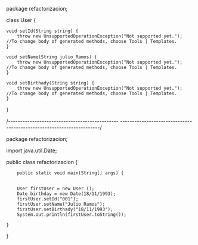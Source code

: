 package refactorizacion;

class User {

    void setId(String string) {
        throw new UnsupportedOperationException("Not supported yet."); //To change body of generated methods, choose Tools | Templates.
    }

    void setName(String julio_Ramos) {
        throw new UnsupportedOperationException("Not supported yet."); //To change body of generated methods, choose Tools | Templates.
    }

    void setBirthady(String string) {
        throw new UnsupportedOperationException("Not supported yet."); //To change body of generated methods, choose Tools | Templates.
    }
    
}


/----------------------------------------------          ---------------------------------------------------------------------/


package refactorizacion;

import java.util.Date;

public class refactorizacion {
    
        public static void main(String[] args) {
     
        
        User firstUser = new User ();
        Date birthday = new Date(18/11/1993);
        firstUser.setId("001");
        firstUser.setName("Julio Ramos");
        firstUser.setBirthady("18/11/1993");
        System.out.println(firstUser.toString());
        
    }
    
}
